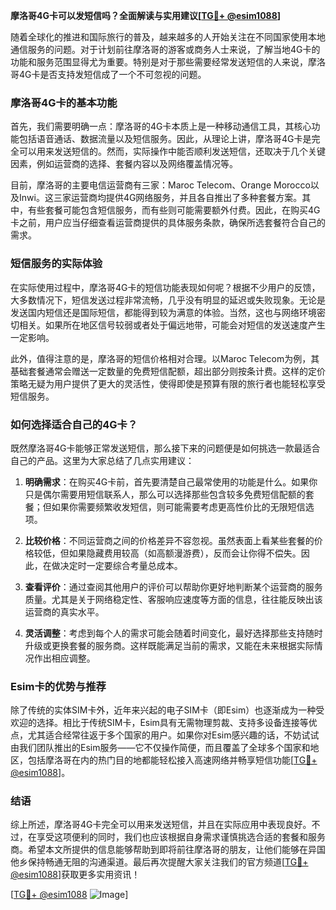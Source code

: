 **摩洛哥4G卡可以发短信吗？全面解读与实用建议[[TG💪+ @esim1088](https://t.me/s/esim1088)]**

随着全球化的推进和国际旅行的普及，越来越多的人开始关注在不同国家使用本地通信服务的问题。对于计划前往摩洛哥的游客或商务人士来说，了解当地4G卡的功能和服务范围显得尤为重要。特别是对于那些需要经常发送短信的人来说，摩洛哥4G卡是否支持发短信成了一个不可忽视的问题。

### **摩洛哥4G卡的基本功能**

首先，我们需要明确一点：摩洛哥的4G卡本质上是一种移动通信工具，其核心功能包括语音通话、数据流量以及短信服务。因此，从理论上讲，摩洛哥4G卡是完全可以用来发送短信的。然而，实际操作中能否顺利发送短信，还取决于几个关键因素，例如运营商的选择、套餐内容以及网络覆盖情况等。

目前，摩洛哥的主要电信运营商有三家：Maroc Telecom、Orange Morocco以及Inwi。这三家运营商均提供4G网络服务，并且各自推出了多种套餐方案。其中，有些套餐可能包含短信服务，而有些则可能需要额外付费。因此，在购买4G卡之前，用户应当仔细查看运营商提供的具体服务条款，确保所选套餐符合自己的需求。

### **短信服务的实际体验**

在实际使用过程中，摩洛哥4G卡的短信功能表现如何呢？根据不少用户的反馈，大多数情况下，短信发送过程非常流畅，几乎没有明显的延迟或失败现象。无论是发送国内短信还是国际短信，都能得到较为满意的体验。当然，这也与网络环境密切相关。如果所在地区信号较弱或者处于偏远地带，可能会对短信的发送速度产生一定影响。

此外，值得注意的是，摩洛哥的短信价格相对合理。以Maroc Telecom为例，其基础套餐通常会赠送一定数量的免费短信配额，超出部分则按条计费。这样的定价策略无疑为用户提供了更大的灵活性，使得即使是预算有限的旅行者也能轻松享受短信服务。

### **如何选择适合自己的4G卡？**

既然摩洛哥4G卡能够正常发送短信，那么接下来的问题便是如何挑选一款最适合自己的产品。这里为大家总结了几点实用建议：

1. **明确需求**：在购买4G卡前，首先要清楚自己最常使用的功能是什么。如果你只是偶尔需要用短信联系人，那么可以选择那些包含较多免费短信配额的套餐；但如果你需要频繁收发短信，则可能需要考虑更高性价比的无限短信选项。

2. **比较价格**：不同运营商之间的价格差异不容忽视。虽然表面上看某些套餐的价格较低，但如果隐藏费用较高（如高额漫游费），反而会让你得不偿失。因此，在做决定时一定要综合考量总成本。

3. **查看评价**：通过查阅其他用户的评价可以帮助你更好地判断某个运营商的服务质量。尤其是关于网络稳定性、客服响应速度等方面的信息，往往能反映出该运营商的真实水平。

4. **灵活调整**：考虑到每个人的需求可能会随着时间变化，最好选择那些支持随时升级或更换套餐的服务商。这样既能满足当前的需求，又能在未来根据实际情况作出相应调整。

### **Esim卡的优势与推荐**

除了传统的实体SIM卡外，近年来兴起的电子SIM卡（即Esim）也逐渐成为一种受欢迎的选择。相比于传统SIM卡，Esim具有无需物理剪裁、支持多设备连接等优点，尤其适合经常往返于多个国家的用户。如果你对Esim感兴趣的话，不妨试试由我们团队推出的Esim服务——它不仅操作简便，而且覆盖了全球多个国家和地区，包括摩洛哥在内的热门目的地都能轻松接入高速网络并畅享短信功能[[TG💪+ @esim1088](https://t.me/s/esim1088)]。

### **结语**

综上所述，摩洛哥4G卡完全可以用来发送短信，并且在实际应用中表现良好。不过，在享受这项便利的同时，我们也应该根据自身需求谨慎挑选合适的套餐和服务商。希望本文所提供的信息能够帮助到即将前往摩洛哥的朋友，让他们能够在异国他乡保持畅通无阻的沟通渠道。最后再次提醒大家关注我们的官方频道[[TG💪+ @esim1088](https://t.me/s/esim1088)]获取更多实用资讯！

[[TG💪+ @esim1088](https://t.me/s/esim1088) ![Image](https://i.postimg.cc/4NQfJmqS/Snipaste-2025-05-13-00-14-12.png)]